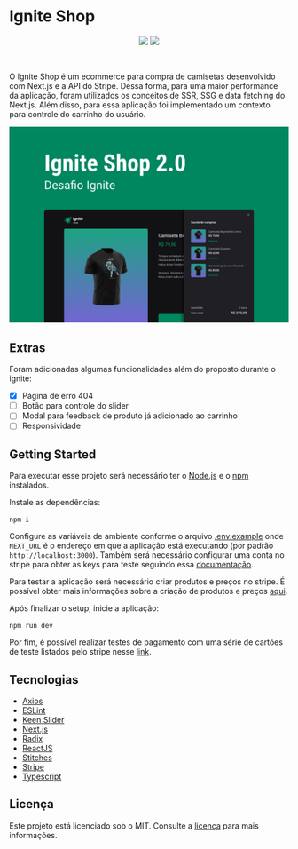 # Ignite Shop

<p align="center">
  <img src="https://img.shields.io/badge/developer-jfilipedias-blue">
  <img src="https://img.shields.io/github/license/jfilipedias/ignite-shop">
</p>
<br>

O Ignite Shop é um ecommerce para compra de camisetas desenvolvido com Next.js e a API do Stripe. Dessa forma, para uma maior performance da aplicação, foram utilizados os conceitos de SSR, SSG e data fetching do Next.js. Além disso, para essa aplicação foi implementado um contexto para controle do carrinho do usuário.

<div align="center">
  <img alt="Image apresentando a interface do projeto ignite shop" title="Ignite Shop" src="./docs/cover.png" />
</div>

## Extras

Foram adicionadas algumas funcionalidades além do proposto durante o ignite:

- [x] Página de erro 404
- [ ] Botão para controle do slider
- [ ] Modal para feedback de produto já adicionado ao carrinho
- [ ] Responsividade

## Getting Started

Para executar esse projeto será necessário ter o [Node.js](https://nodejs.org/) e o [npm](https://npmjs.com/) instalados.

Instale as dependências:

```shell
npm i
```

Configure as variáveis de ambiente conforme o arquivo [.env.example](.env.example) onde `NEXT_URL` é o endereço em que a aplicação está executando (por padrão `http://localhost:3000`). Também será necessário configurar uma conta no stripe para obter as keys para teste seguindo essa [documentação](https://stripe.com/docs/keys).

Para testar a aplicação será necessário criar produtos e preços no stripe. É possível obter mais informações sobre a criação de produtos e preços [aqui](https://stripe.com/docs/products-prices/getting-started#create-products-prices).

Após finalizar o setup, inicie a aplicação:

```shell
npm run dev
```

Por fim, é possível realizar testes de pagamento com uma série de cartões de teste listados pelo stripe nesse [link](https://stripe.com/docs/testing).

## Tecnologias

- [Axios](https://axios-http.com)
- [ESLint](https://eslint.org/)
- [Keen Slider](https://keen-slider.io/)
- [Next.js](https://nextjs.org/)
- [Radix](https://radix-ui.com/)
- [ReactJS](https://reactjs.org/)
- [Stitches](https://stitches.dev/)
- [Stripe](https://stripe.com/)
- [Typescript](https://typescriptlang.org/)

## Licença

Este projeto está licenciado sob o MIT. Consulte a [licença](LICENSE) para mais informações.
